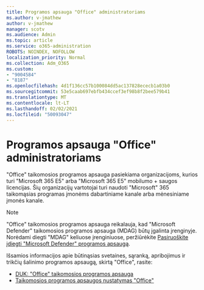 ```yaml
---
title: Programos apsauga "Office" administratoriams
ms.author: v-jmathew
author: v-jmathew
manager: scotv
ms.audience: Admin
ms.topic: article
ms.service: o365-administration
ROBOTS: NOINDEX, NOFOLLOW
localization_priority: Normal
ms.collection: Adm_O365
ms.custom:
- "9004584"
- "8187"
ms.openlocfilehash: 4d1f136cc57b100084dd5ac137828ececb1a03b0
ms.sourcegitcommit: 53e5caab697ebfb434ccef3ef98b8f2bee579b41
ms.translationtype: MT
ms.contentlocale: lt-LT
ms.lasthandoff: 02/02/2021
ms.locfileid: "50093047"
---
```

# <a name="application-guard-for-office-for-admins"></a>Programos apsauga "Office" administratoriams

"Office" taikomosios programos apsauga pasiekiama organizacijoms, kurios turi "Microsoft 365 E5" arba "Microsoft 365 E5" mobilumo + saugos licencijas. Šių organizacijų vartotojai turi naudoti "Microsoft" 365 taikomąsias programas įmonėms dabartiniame kanale arba mėnesiniame įmonės kanale.

> [!NOTE]
> "Office" taikomosios programos apsauga reikalauja, kad "Microsoft Defender" taikomosios programos apsauga (MDAG) būtų įgalinta įrenginyje. Norėdami diegti "MDAG" keliuose įrenginiuose, peržiūrėkite [Pasiruoškite įdiegti "Microsoft Defender" programos apsaugą](https://docs.microsoft.com/windows/security/threat-protection/microsoft-defender-application-guard/install-md-app-guard).

Išsamios informacijos apie būtinąsias svetaines, sąranką, apribojimus ir trikčių šalinimo programos apsaugą, skirtą "Office", rasite:

- [DUK: "Office" taikomosios programos apsauga](https://support.microsoft.com/office/application-guard-for-office-9e0fb9c2-ffad-43bf-8ba3-78f785fdba46)
- [Taikomosios programos apsaugos nustatymas "Office"](https://docs.microsoft.com/microsoft-365/security/office-365-security/install-app-guard)
